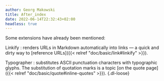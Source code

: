 ```yaml
---
author: Georg Makowski
title: After_index
date: 2022-06-14T22:32:43+02:00 
headless: true
---
```


Some extensions have already been mentioned:

Linkify
: renders URLs in Markdown automatically into links — a quick and dirty way to [reference URLs]({{< relref "doc/basic/link#linkify" >}}).

Typographer
: substitutes ASCII punctuation characters with typographic glyphs. The substitution of quotation marks is a topic [on the quote page]({{< relref "doc/basic/quote#inline-quotes" >}}).
{.dl-loose}
